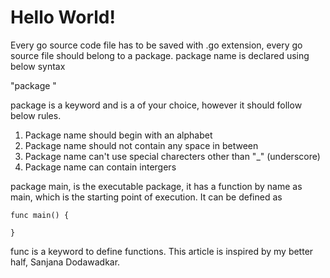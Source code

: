 # Hello World!

Every go source code file has to be saved with .go extension, every go source file should belong to a package. package name is declared using below syntax

 "package <PackageName>"

 package is a keyword and <PackageName> is a of your choice, however it should follow below rules.

 1. Package name should begin with an alphabet
 2. Package name should not contain any space in between
 3. Package name can't use special charecters other than "_" (underscore)
 4. Package name can contain intergers

 package main, is the executable package, it has a function by name as main, which is the starting point of execution.
 It can be defined as 
    
    func main() {

    }

func is a keyword to define functions.
This article is inspired by my better half, Sanjana Dodawadkar.

